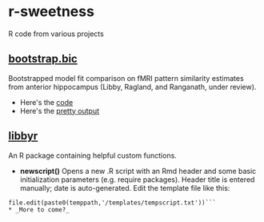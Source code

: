 # r-sweetness
R code from various projects

## [bootstrap.bic](https://github.com/lauraannelibby/r-sweetness/tree/master/bootstrap.bic)
Bootstrapped model fit comparison on fMRI pattern similarity estimates from anterior hippocampus (Libby, Ragland, and Ranganath, under review).
* Here's the [code](https://github.com/lauraannelibby/r-sweetness/blob/master/bootstrap.bic/bootstrap.R)
* Here's the [pretty output](https://rawgit.com/lauraannelibby/r-sweetness/master/bootstrap.bic/bootstrap.html)

## [libbyr](https://github.com/lauraannelibby/r-sweetness/tree/master/libbyr)
An R package containing helpful custom functions.
* __newscript()__ Opens a new .R script with an Rmd header and some basic initialization parameters (e.g. require packages). Header title is entered manually; date is auto-generated. Edit the template file like this:

```temppath <- find.package("libbyr")
file.edit(paste0(temppath,'/templates/tempscript.txt'))```
* _More to come?_